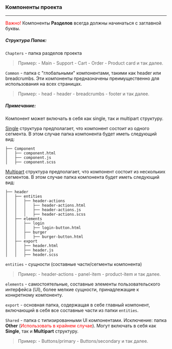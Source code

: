 ### Компоненты проекта

---

<span style="color:red;">Важно!</span>
Компоненты <b>Разделов</b> всегда должны начинаться с заглавной буквы.

##### Структура Папок:

`Chapters` - папка разделов проекта

> Пример:
    - Main
    - Support
    - Cart
    - Order
    - Product card
и так далее.

`Common` - папка с "глобальными" компонентами, такими как header или breadcrumbs. Эти компоненты предназначены преимущественно для использования на всех страницах.

> Пример:
    - head
    - header
    - breadcrumbs
    - footer
и так далее.

##### Примечание:

Компонент может включать в себя как single, так и multipart структуру.

<u>Single</u> структура предполагает, что компонент состоит из одного сегмента. В этом случае папка компонента будет иметь следующий вид:

```
├── Component
│   ├── component.html
│   ├── component.js
│   ├── component.scss
```

<u>Multipart</u> структура предполагает, что компонент состоит из нескольких сегментов. В этом случае папка компонента будет иметь следующий вид:

```
├── header
│   ├── entities
│   │   ├── header-actions
│   │   │   ├── header-actions.html
│   │   │   ├── header-actions.js
│   │   │   ├── header-actions.scss
│   ├── elements
│   │   ├── login
│   │   │   ├── login-button.html
│   │   ├── burger
│   │   │   ├── burger-button.html
│   ├── export
│   │   ├── header.html
│   │   ├── header.js
│   │   ├── header.scss
```

`entities` - сущности (составные части/сегменты компонента)

> Пример:
    - header-actions
    - panel-item
    - product-item
и так далее.

`elements` - самостоятельные, составные элементы пользовательского интерфейса (UI), более мелкие сущности, принадлежащие к конкретному компоненту.

`export` - основная папка, содержащая в себе главный компонент, включающий в себя все составные части из папки `entities`.

`Shared` - папка с типизированными UI компонентами. Исключение: папка <b>Other</b> (<span style="color: red;">Использовать в крайнем случае</span>). Могут включать в себя как <b>Single</b>, так и <b>Multipart</b> структуру.

> Пример:
    - Buttons/primary
    - Buttons/secondary
и так далее.
